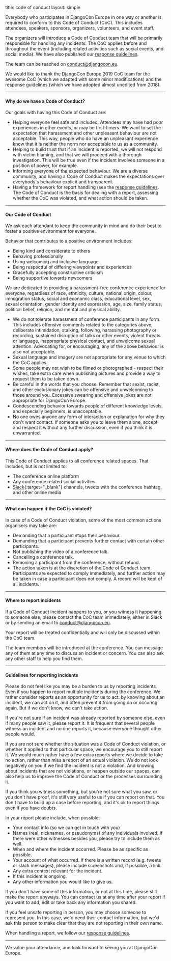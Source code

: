 title: code of conduct
layout: simple

Everybody who participates in DjangoCon Europe in one way or another is required to conform to this Code of Conduct (CoC). This includes attendees, speakers, sponsors, organizers, volunteers, and event staff.

The organizers will introduce a Code of Conduct team that will be primarily responsible for handling any incidents. The CoC applies before and throughout the event (including related activities such as social events, and social media). We have also published our [response guidelines](/conduct/response_guide/).

The team can be reached on [conduct@djangocon.eu](mailto:conduct@djangocon.eu).

We would like to thank the DjangoCon Europe 2019 CoC team for the awesome CoC (which we adapted with some minor modifications) and the response guidelines (which we have adopted almost unedited from 2018).

<hr/>

#### Why do we have a Code of Conduct?

Our goals with having this Code of Conduct are:

* Helping everyone feel safe and included. Attendees may have had poor experiences in other events, or may be first-timers. We want to set the expectation that harassment and other unpleasant behaviour are not acceptable. This way, people who do have an unpleasant experience know that it is neither the norm nor acceptable to us as a community.
* Helping to build trust that if an incident is reported, we will not respond with victim blaming, and that we will proceed with a thorough investigation. This will be true even if the incident involves someone in a position of power, for example.
* Informing everyone of the expected behaviour. We are a diverse community, and having a Code of Conduct makes the expectations over everybody's behaviour explicit and transparent.
* Having a framework for report handling (see the [response guidelines](/conduct/response_guide/). The Code of Conduct is the basis for dealing with a report, assessing whether the CoC was violated, and what action should be taken.

<hr/>

#### Our Code of Conduct

We ask each attendant to keep the community in mind and do their best to foster a positive environment for everyone.

Behavior that contributes to a positive environment includes:

* Being kind and considerate to others
* Behaving professionally
* Using welcoming and inclusive language
* Being respectful of differing viewpoints and experiences
* Gracefully accepting constructive criticism
* Being supportive towards newcomers

We are dedicated to providing a harassment-free conference experience for everyone, regardless of race, ethnicity, culture, national origin, colour, immigration status, social and economic class, educational level, sex, sexual orientation, gender identity and expression, age, size, family status, political belief, religion, and mental and physical ability.

* We do not tolerate harassment of conference participants in any form. This includes offensive comments related to the categories above, deliberate intimidation, stalking, following, harassing photography or recording, sustained disruption of talks or other events, violent threats or language, inappropriate physical contact, and unwelcome sexual attention. Advocating for, or encouraging, any of the above behaviour is also not acceptable.
* Sexual language and imagery are not appropriate for any venue to which the CoC applies.
* Some people may not wish to be filmed or photographed - respect their wishes, take extra care when publishing pictures and provide a way to request them to be taken down.
* Be careful in the words that you choose. Remember that sexist, racist, and other exclusionary jokes can be offensive and unwelcoming to those around you. Excessive swearing and offensive jokes are not appropriate for DjangoCon Europe.
* Condescending behavior towards people of different knowledge levels, and especially beginners, is unacceptable.
* No one owes anyone any form of interaction or explanation for why they don't want contact. If someone asks you to leave them alone, accept and respect it without any further discussion, even if you think it is unwarranted.

<hr/>

#### Where does the Code of Conduct apply?

This Code of Conduct applies to all conference related spaces. That includes, but is not limited to:

* The conference online platform
* Any conference related social activities
* [Slack](https://join.slack.com/t/djangoconeurope2020/shared_invite/zt-cyuhq1vr-XNFnxqD63YGTCl_YdwUJzw){:target="_blank"} channels, tweets with the conference hashtag, and other online media

<hr/>

#### What can happen if the CoC is violated?

In case of a Code of Conduct violation, some of the most common actions organisers may take are:

* Demanding that a participant stops their behaviour.
* Demanding that a participant prevents further contact with certain other participants.
* Not publishing the video of a conference talk.
* Cancelling a conference talk.
* Removing a participant from the conference, without refund.
* The action taken is at the discretion of the Code of Conduct team. Participants are expected to comply immediately, and further action may be taken in case a participant does not comply. A record will be kept of all incidents.

<hr/>

#### Where to report incidents

If a Code of Conduct incident happens to you, or you witness it happening to someone else, please contact the CoC team immediately, either in Slack or by sending an email to [conduct@djangocon.eu](mailto:conduct@djangocon.eu).

Your report will be treated confidentially and will only be discussed within the CoC team.

The team members will be introduced at the conference. You can message any of them at any time to discuss an incident or concern. You can also ask any other staff to help you find them.

<hr/>

#### Guidelines for reporting incidents

Please do not feel like you may be a burden to us by reporting incidents. Even if you happen to report multiple incidents during the conference. We rather consider reports as an opportunity for us to act: by knowing about an incident, we can act on it, and often prevent it from going on or occuring again. But if we don't know, we can't take action.

If you're not sure if an incident was already reported by someone else, even if many people saw it, please report it. It is frequent that several people witness an incident and no one reports it, because everyone thought other people would.

If you are not sure whether the situation was a Code of Conduct violation, or whether it applied to that particular space, we encourage you to still report it. We would much rather have a few extra reports where we decide to take no action, rather than miss a report of an actual violation. We do not look negatively on you if we find the incident is not a violation. And knowing about incidents that are not violations, or happen outside our spaces, can also help us to improve the Code of Conduct or the processes surrounding it.

If you think you witness something, but you're not sure what you saw, or you don't have proof, it's still very useful to us if you can report on that. You don't have to build up a case before reporting, and it's ok to report things even if you have doubts.

In your report please include, when possible:

* Your contact info (so we can get in touch with you)
* Names (real, nicknames, or pseudonyms) of any individuals involved. If there were other witnesses besides you, please try to include them as well.
* When and where the incident occurred. Please be as specific as possible.
* Your account of what occurred. If there is a written record (e.g. tweets or slack messages), please include screenshots and, if possible, a link.
* Any extra context relevant for the incident.
* If this incident is ongoing.
* Any other information you would like to give us.

If you don't have some of this information, or not at this time, please still make the report anyways. You can contact us at any time after your report if you want to add, edit or take back any information you shared.

If you feel unsafe reporting in person, you may choose someone to represent you. In this case, we'd need their contact information, but we'd ask this person to make clear that they are not reporting in their own name.

When handling a report, we follow our [response guidelines](/conduct/response_guide/).

<hr/>

We value your attendance, and look forward to seeing you at DjangoCon Europe.
